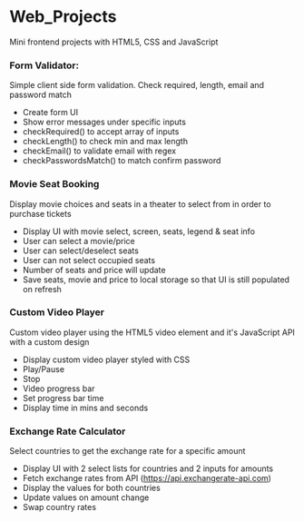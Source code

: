 # Web_Projects
Mini frontend projects with HTML5, CSS and JavaScript

### Form Validator:
Simple client side form validation. Check required, length, email and password match
- Create form UI
- Show error messages under specific inputs
- checkRequired() to accept array of inputs
- checkLength() to check min and max length
- checkEmail() to validate email with regex
- checkPasswordsMatch() to match confirm password

### Movie Seat Booking
Display movie choices and seats in a theater to select from in order to purchase tickets
- Display UI with movie select, screen, seats, legend & seat info
- User can select a movie/price
- User can select/deselect seats
- User can not select occupied seats
- Number of seats and price will update
- Save seats, movie and price to local storage so that UI is still populated on refresh

### Custom Video Player
Custom video player using the HTML5 video element and it's JavaScript API with a custom design
- Display custom video player styled with CSS
- Play/Pause
- Stop
- Video progress bar
- Set progress bar time
- Display time in mins and seconds

### Exchange Rate Calculator
Select countries to get the exchange rate for a specific amount
- Display UI with 2 select lists for countries and 2 inputs for amounts
- Fetch exchange rates from API (https://api.exchangerate-api.com)
- Display the values for both countries
- Update values on amount change
- Swap country rates
